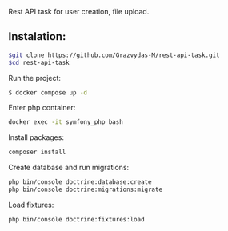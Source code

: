 Rest API task for user creation, file upload.

Instalation:
------
```bash
$git clone https://github.com/Grazvydas-M/rest-api-task.git
$cd rest-api-task
```
Run the project:

```bash
$ docker compose up -d
```
Enter php container:
```bash
docker exec -it symfony_php bash
```
Install packages:
```bash
composer install
```
Create database and run migrations:
```bash
php bin/console doctrine:database:create
php bin/console doctrine:migrations:migrate
```
Load fixtures:
```bash
php bin/console doctrine:fixtures:load
```

